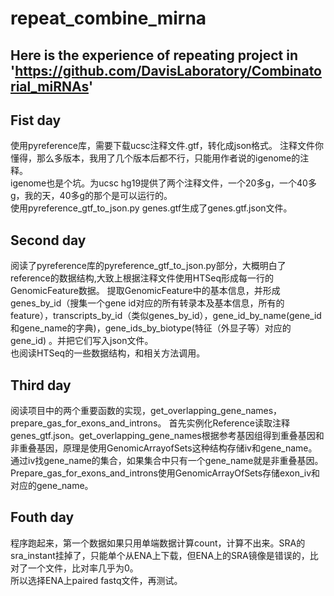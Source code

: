 # repeat_combine_mirna
## Here is the experience of repeating project in 'https://github.com/DavisLaboratory/Combinatorial_miRNAs'

## Fist day
使用pyreference库，需要下载ucsc注释文件.gtf，转化成json格式。
注释文件你懂得，那么多版本，我用了几个版本后都不行，只能用作者说的igenome的注释。  
igenome也是个坑。为ucsc hg19提供了两个注释文件，一个20多g，一个40多g，我的天，40多g的那个是可以运行的。  
使用pyreference_gtf_to_json.py genes.gtf生成了genes.gtf.json文件。  

## Second day
阅读了pyreference库的pyreference_gtf_to_json.py部分，大概明白了reference的数据结构,大致上根据注释文件使用HTSeq形成每一行的GenomicFeature数据。
提取GenomicFeature中的基本信息，并形成genes_by_id（搜集一个gene id对应的所有转录本及基本信息，所有的feature），transcripts_by_id（类似genes_by_id），gene_id_by_name(gene_id和gene_name的字典)，gene_ids_by_biotype(特征（外显子等）对应的gene_id)  。并把它们写入json文件。  
也阅读HTSeq的一些数据结构，和相关方法调用。

## Third day 
阅读项目中的两个重要函数的实现，get_overlapping_gene_names，prepare_gas_for_exons_and_introns。
首先实例化Reference读取注释genes_gtf.json。get_overlapping_gene_names根据参考基因组得到重叠基因和非重叠基因，原理是使用GenomicArrayofSets这种结构存储iv和gene_name。通过iv找gene_name的集合，如果集合中只有一个gene_name就是非重叠基因。  
Prepare_gas_for_exons_and_introns使用GenomicArrayOfSets存储exon_iv和对应的gene_name。

## Fouth day
程序跑起来，第一个数据如果只用单端数据计算count，计算不出来。SRA的sra_instant挂掉了，只能单个从ENA上下载，但ENA上的SRA镜像是错误的，比对了一个文件，比对率几乎为0。  
所以选择ENA上paired fastq文件，再测试。  

